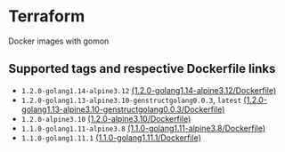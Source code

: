 # Terraform

Docker images with gomon

## Supported tags and respective Dockerfile links

- `1.2.0-golang1.14-alpine3.12` [(1.2.0-golang1.14-alpine3.12/Dockerfile)](1.2.0-golang1.14-alpine3.12/Dockerfile)
- `1.2.0-golang1.13-alpine3.10-genstructgolang0.0.3`, `latest` [(1.2.0-golang1.13-alpine3.10-genstructgolang0.0.3/Dockerfile)](1.2.0-golang1.13-alpine3.10-genstructgolang0.0.3/Dockerfile)
- `1.2.0-alpine3.10` [(1.2.0-alpine3.10/Dockerfile)](1.2.0-alpine3.10/Dockerfile)
- `1.1.0-golang1.11-alpine3.8` [(1.1.0-golang1.11-alpine3.8/Dockerfile)](1.1.0-golang1.11-alpine3.8/Dockerfile)
- `1.1.0-golang1.11.1` [(1.1.0-golang1.11.1/Dockerfile)](1.1.0-golang1.11.1/Dockerfile)
